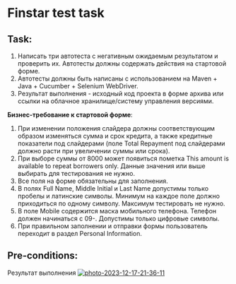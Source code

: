 # Finstar test task
## Task:
1.	Написать три автотеста с негативным ожидаемым результатом и проверить их. Автотесты должны содержать действия на стартовой форме.
2.	Автотесты должны быть написаны с использованием на Maven + Java + Cucumber + Selenium WebDriver.
3.	Результат выполнения - исходный код проекта в форме архива или ссылки на облачное хранилище/систему управления версиями. 

**Бизнес-требование к стартовой форме**:
1.	При изменении положения слайдера должны соответствующим образом изменяться сумма и срок кредита, а также кредитные показатели под слайдерами (поле Total Repayment под слайдерами должно расти при увеличении суммы или срока). 
2.	При выборе суммы от 8000 может появиться пометка This amount is available to repeat borrowers only. Данные значения или выше выбирать для тестирования не нужно. 
3.	Все поля на форме обязательны для заполнения.
4.	В полях Full Name, Middle Initial и Last Name допустимы только пробелы и латинские символы. Минимум на каждое поле должно приходиться по одному символу. Максимум тестировать не нужно.
5.	В поле Mobile содержится маска мобильного телефона. Телефон должен начинаться с 09-. Допустимы только цифровые символы.
6.	При правильном заполнении и отправки формы пользователь переходит в раздел Personal Information.
## Pre-conditions:
Результат выполнения
<a href="https://ibb.co/j5DC6D3"><img src="https://i.ibb.co/TTtQvtP/photo-2023-12-17-21-36-11.jpg" alt="photo-2023-12-17-21-36-11" border="0"></a>


